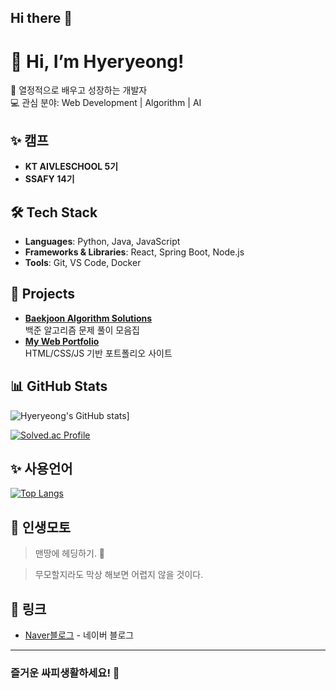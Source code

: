 ## Hi there 👋
# 👋 Hi, I’m Hyeryeong!

🚀 열정적으로 배우고 성장하는 개발자  
💻 관심 분야: Web Development | Algorithm | AI  

## ✨ 캠프
-  **KT AIVLESCHOOL 5기**
-  **SSAFY 14기**

## 🛠 Tech Stack
- **Languages**: Python, Java, JavaScript  
- **Frameworks & Libraries**: React, Spring Boot, Node.js  
- **Tools**: Git, VS Code, Docker  

## 📌 Projects
- **[Baekjoon Algorithm Solutions](https://github.com/hyeryeongeda/baekjoon_algorithm)**  
  백준 알고리즘 문제 풀이 모음집  
- **[My Web Portfolio](https://github.com/hyeryeongeda/my_web)**  
  HTML/CSS/JS 기반 포트폴리오 사이트  

## 📊 GitHub Stats
![Hyeryeong's GitHub stats](https://github-readme-stats.vercel.app/api?username=hyeryeongeda)]

[![Solved.ac Profile](http://mazassumnida.wtf/api/v2/generate_badge?boj=gaeryeong)](https://solved.ac/gaeryeong/)

## ✨ 사용언어

[![Top Langs](https://github-readme-stats.vercel.app/api/top-langs/?username=hyeryeongeda)](https://github.com/anuraghazra/github-readme-stats)

## 💬 인생모토

> 맨땅에 헤딩하기. 💭

> 무모할지라도 막상 해보면 어렵지 않을 것이다.


## 🔗 링크
- [Naver블로그](https://blog.naver.com/novembre_vingt-deux) - 네이버 블로그

---

### 즐거운 싸피생활하세요! 🚀
